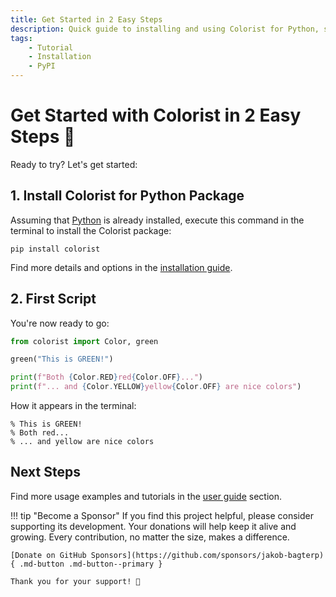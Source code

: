 ```yaml
---
title: Get Started in 2 Easy Steps
description: Quick guide to installing and using Colorist for Python, so you can add color to your terminal output in just 2 easy steps. Includes code examples.
tags:
    - Tutorial
    - Installation
    - PyPI
---
```


# Get Started with Colorist in 2 Easy Steps 🚀
Ready to try? Let's get started:

## 1. Install Colorist for Python Package
Assuming that [Python](https://www.python.org/) is already installed, execute this command in the terminal to install the Colorist package:

```shell title=""
pip install colorist
```

Find more details and options in the [installation guide](installation.md).

## 2. First Script
You're now ready to go:

```python linenums="1"
from colorist import Color, green

green("This is GREEN!")

print(f"Both {Color.RED}red{Color.OFF}...")
print(f"... and {Color.YELLOW}yellow{Color.OFF} are nice colors")
```

How it appears in the terminal:

<pre><code>% <span class="fg-green">This is GREEN!</span>
% Both <span class="fg-red">red</span>...
% ... and <span class="fg-yellow">yellow</span> are nice colors</code></pre>

## Next Steps
Find more usage examples and tutorials in the [user guide](../user-guide/index.md) section.

!!! tip "Become a Sponsor"
    If you find this project helpful, please consider supporting its development. Your donations will help keep it alive and growing. Every contribution, no matter the size, makes a difference.

    [Donate on GitHub Sponsors](https://github.com/sponsors/jakob-bagterp){ .md-button .md-button--primary }

    Thank you for your support! 🙌
